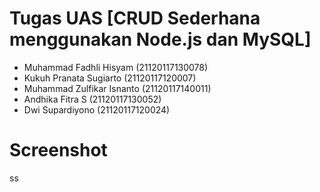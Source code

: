 # Tugas UAS [CRUD Sederhana menggunakan Node.js dan MySQL]

- Muhammad Fadhli Hisyam (21120117130078)
- Kukuh Pranata Sugiarto (21120117120007)
- Muhammad Zulfikar Isnanto (21120117140011)
- Andhika Fitra S (21120117130052) 
- Dwi Supardiyono (21120117120024)

# Screenshot
ss


